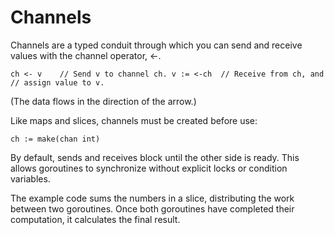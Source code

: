 # Channels

Channels are a typed conduit through which you can send and receive values with the channel operator, <-.

`ch <- v    // Send v to channel ch.
v := <-ch  // Receive from ch, and
// assign value to v.`

(The data flows in the direction of the arrow.)

Like maps and slices, channels must be created before use:

`ch := make(chan int)`

By default, sends and receives block until the other side is ready. This allows goroutines to synchronize without explicit locks or condition variables.

The example code sums the numbers in a slice, distributing the work between two goroutines. Once both goroutines have completed their computation, it calculates the final result.